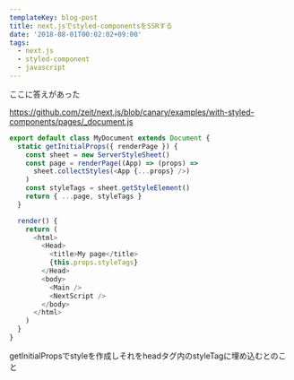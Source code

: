 ```yaml
---
templateKey: blog-post
title: next.jsでstyled-componentsをSSRする
date: '2018-08-01T00:02:02+09:00'
tags:
  - next.js
  - styled-component
  - javascript
---
```

ここに答えがあった

https://github.com/zeit/next.js/blob/canary/examples/with-styled-components/pages/_document.js

```js
export default class MyDocument extends Document {
  static getInitialProps({ renderPage }) {
    const sheet = new ServerStyleSheet()
    const page = renderPage((App) => (props) =>
      sheet.collectStyles(<App {...props} />)
    )
    const styleTags = sheet.getStyleElement()
    return { ...page, styleTags }
  }

  render() {
    return (
      <html>
        <Head>
          <title>My page</title>
          {this.props.styleTags}
        </Head>
        <body>
          <Main />
          <NextScript />
        </body>
      </html>
    )
  }
}
```
getInitialPropsでstyleを作成しそれをheadタグ内のstyleTagに埋め込むとのこと

